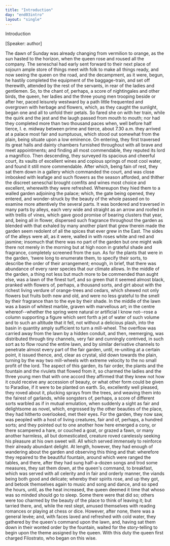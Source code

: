 ```yaml
---
title: "Introduction"
day: "end03intro"
layout: "single"
---
```

<html>
 <head>
 </head>
 <body>
  <div id="d03intro" type="introduction" who="author">
   <head>
    Introduction
   </head>
   <p>
    [Speaker: author]
   </p>
   <p>
    <milestone id="p03980002"/>
    <!--(sc)-->
    The
    <!--(/sc)-->
    dawn of Sunday was already changing from vermilion to
 orange, as the sun hasted to the horizon, when the queen rose and
 roused all the company. The seneschal had early sent forward to
 their next place of sojourn ample store of things meet with folk to
 make all things ready, and now seeing the queen on the road, and
 the decampment, as it were, begun, he hastily completed the equipment
 of the baggage-train, and set off therewith, attended by the
      rest of the servants, in rear of the ladies and gentlemen.
    <milestone id="p03980003"/>
    So, to the
 chant of, perhaps, a score of nightingales and other birds, the queen,
 her ladies and the three young men trooping beside or after her,
 paced leisurely westward by a path little frequented and overgrown
 with herbage and flowers, which, as they caught the sunlight, began
 one and all to unfold their petals. So fared she on with her train,
 while the quirk and the jest and the laugh passed from mouth to
 mouth; nor had they completed more than two thousand paces
 when, well before half tierce,
    <note>
     <!--(i)-->
     I. e.
     <!--(/i)-->
     midway between prime and
 tierce, about 7.30 a.m.
    </note>
    they arrived at a palace most fair
 and sumptuous, which stood out somewhat from the plain, being
 situate upon a low eminence.
    <milestone id="p03980004"/>
    On entering, they first traversed its
 great halls and dainty chambers furnished throughout with all brave
 and meet appointments; and finding all most commendable, they
 reputed its lord a magnifico. Then descending, they surveyed its
 spacious and cheerful court, its vaults of excellent wines and copious
 springs of most cool water, and found it still more commendable.
 After which, being fain of rest, they sat them down in a gallery
    <pb n="175"/>
    which commanded the court, and was close imbosked with leafage
 and such flowers as the season afforded, and thither the discreet
 seneschal brought comfits and wines most choice and excellent,
 wherewith they were refreshed.
    <milestone id="p03980005"/>
    Whereupon they hied them to a
 walled garden adjoining the palace; which, the gate being opened,
 they entered, and wonder-struck by the beauty of the whole passed
 on to examine more attentively the several parts.
    <milestone id="p03980006"/>
    It was bordered
 and traversed in many parts by alleys, each very wide and straight as
 an arrow and roofed in with trellis of vines, which gave good promise
 of bearing clusters that year, and, being all in flower, dispersed such
 fragrance throughout the garden as blended with that exhaled by
 many another plant that grew therein made the garden seem
 redolent of all the spices that ever grew in the East. The sides of
 the alleys were all, as it were, walled in with roses white and red
 and jasmine; insomuch that there was no part of the garden but one
 might walk there not merely in the morning but at high noon in
 grateful shade and fragrance, completely screened from the sun.
    <milestone id="p03980007"/>
    As
 for the plants that were in the garden, 'twere long to enumerate
 them, to specify their sorts, to describe the order of their arrangement;
 enough, in brief, that there was abundance of every rarer species that
 our climate allows.
    <milestone id="p03980008"/>
    In the middle of the garden, a thing not less
 but much more to be commended than aught else, was a lawn of
 the finest turf, and so green that it seemed almost black, pranked with
 flowers of, perhaps, a thousand sorts, and girt about with the richest
 living verdure of orange-trees and cedars, which shewed not only
 flowers but fruits both new and old, and were no less grateful to the
 smell by their fragrance than to the eye by their shade.
    <milestone id="p03980009"/>
    In the
 middle of the lawn was a basin of whitest marble, graven with
 marvellous art; in the centre whereof--whether the spring were
 natural or artificial I know not--rose a column supporting a figure
 which sent forth a jet of water of such volume and to such an
 altitude that it fell, not without a delicious plash, into the basin in
 quantity amply sufficient to turn a mill-wheel.
    <milestone id="p03980010"/>
    The overflow was
 carried away from the lawn by a hidden conduit, and then, reemerging,
 was distributed through tiny channels, very fair and
 cunningly contrived, in such sort as to flow round the entire lawn,
 and by similar derivative channels to penetrate almost every part of
 the fair garden, until, re-uniting at a certain point, it issued thence,
    <pb n="176"/>
    and, clear as crystal, slid down towards the plain, turning by the way
 two mill-wheels with extreme velocity to the no small profit of the
 lord.
    <milestone id="p03980011"/>
    The aspect of this garden, its fair order, the plants and the
 fountain and the rivulets that flowed from it, so charmed the ladies
 and the three young men that with one accord they affirmed that
 they knew not how it could receive any accession of beauty, or what
 other form could be given to Paradise, if it were to be planted on
 earth.
    <milestone id="p03980012"/>
    So, excellently well pleased, they roved about it, plucking
 sprays from the trees, and weaving them into the fairest of garlands,
 while songsters of, perhaps, a score of different sorts warbled as if in
 mutual emulation, when suddenly a sight as fair and delightsome as
 novel, which, engrossed by the other beauties of the place, they had
 hitherto overlooked, met their eyes.
    <milestone id="p03980013"/>
    For the garden, they now saw,
 was peopled with a host of living creatures, fair and of, perhaps, a
 hundred sorts; and they pointed out to one another how here
 emerged a cony, or there scampered a hare, or couched a goat, or
 grazed a fawn, or many another harmless, all but domesticated,
 creature roved carelessly seeking his pleasure at his own sweet will.
 All which served immensely to reinforce their already abundant
 delight.
    <milestone id="p03980014"/>
    At length, however, they had enough of wandering about
 the garden and observing this thing and that: wherefore they
 repaired to the beautiful fountain, around which were ranged the
 tables, and there, after they had sung half-a-dozen songs and trod
 some measures, they sat them down, at the queen's command, to
 breakfast, which was served with all celerity and in fair and orderly
 manner, the viands being both good and delicate; whereby their
 spirits rose, and up they got, and betook themselves again to music
 and song and dance, and so sped the hours, until, as the heat increased,
 the queen deemed it time that whoso was so minded should go to
 sleep.
    <milestone id="p03980015"/>
    Some there were that did so; others were too charmed by
 the beauty of the place to think of leaving it; but tarried there, and,
 while the rest slept, amused themselves with reading romances or
 playing at chess or dice.
    <milestone id="p03980016"/>
    However, after none, there was a general
    <!--(i)-->
    lev&egrave;e;
    <!--(/i)-->
    and, with faces laved and refreshed with cold water,
 they
 gathered by the queen's command upon the lawn, and, having sat
 them down in their wonted order by the fountain, waited for the
 story-telling to begin upon the theme assigned by the queen. With
 this duty the queen first charged Filostrato, who began on this wise.
   </p>
  </div>
 </body>
</html>